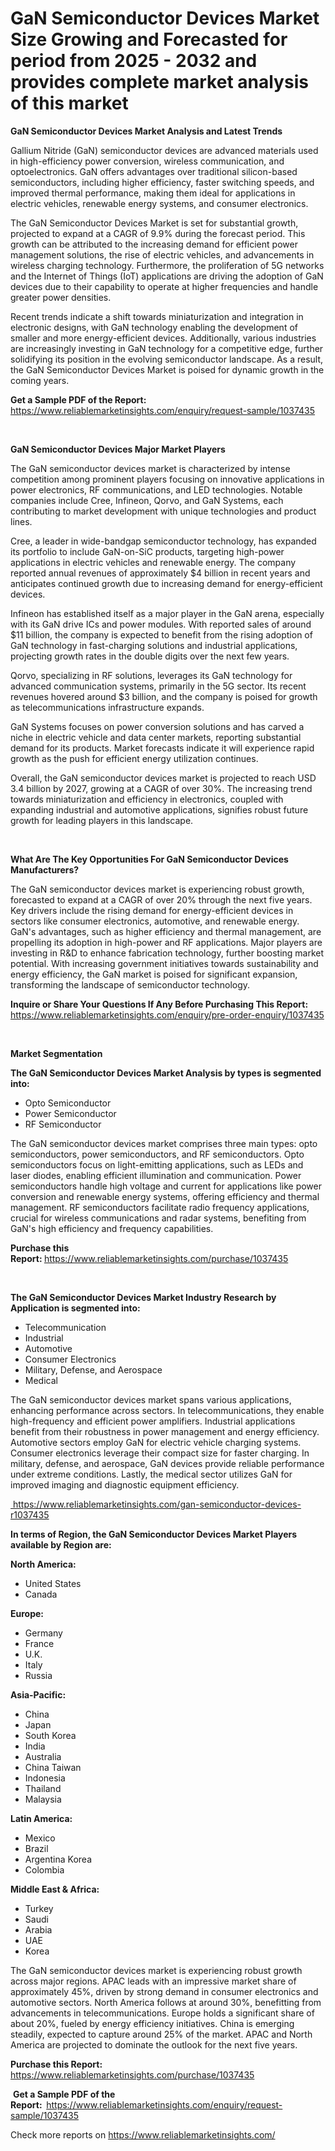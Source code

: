 <p><h1>GaN Semiconductor Devices Market Size Growing and Forecasted for period from 2025 - 2032 and provides complete market analysis of this market</h1></p><p><strong>GaN Semiconductor Devices Market Analysis and Latest Trends</strong></p>
<p><p>Gallium Nitride (GaN) semiconductor devices are advanced materials used in high-efficiency power conversion, wireless communication, and optoelectronics. GaN offers advantages over traditional silicon-based semiconductors, including higher efficiency, faster switching speeds, and improved thermal performance, making them ideal for applications in electric vehicles, renewable energy systems, and consumer electronics.</p><p>The GaN Semiconductor Devices Market is set for substantial growth, projected to expand at a CAGR of 9.9% during the forecast period. This growth can be attributed to the increasing demand for efficient power management solutions, the rise of electric vehicles, and advancements in wireless charging technology. Furthermore, the proliferation of 5G networks and the Internet of Things (IoT) applications are driving the adoption of GaN devices due to their capability to operate at higher frequencies and handle greater power densities.</p><p>Recent trends indicate a shift towards miniaturization and integration in electronic designs, with GaN technology enabling the development of smaller and more energy-efficient devices. Additionally, various industries are increasingly investing in GaN technology for a competitive edge, further solidifying its position in the evolving semiconductor landscape. As a result, the GaN Semiconductor Devices Market is poised for dynamic growth in the coming years.</p></p>
<p><strong>Get a Sample PDF of the Report:&nbsp;</strong> <a href="https://www.reliablemarketinsights.com/enquiry/request-sample/1037435?utm_campaign=2636&utm_medium=2&utm_source=Github&utm_content=ia&utm_term=21032025&utm_id=gan-semiconductor-devices">https://www.reliablemarketinsights.com/enquiry/request-sample/1037435</a></p>
<p>&nbsp;</p>
<p><strong>GaN Semiconductor Devices Major Market Players</strong></p>
<p><p>The GaN semiconductor devices market is characterized by intense competition among prominent players focusing on innovative applications in power electronics, RF communications, and LED technologies. Notable companies include Cree, Infineon, Qorvo, and GaN Systems, each contributing to market development with unique technologies and product lines.</p><p>Cree, a leader in wide-bandgap semiconductor technology, has expanded its portfolio to include GaN-on-SiC products, targeting high-power applications in electric vehicles and renewable energy. The company reported annual revenues of approximately $4 billion in recent years and anticipates continued growth due to increasing demand for energy-efficient devices.</p><p>Infineon has established itself as a major player in the GaN arena, especially with its GaN drive ICs and power modules. With reported sales of around $11 billion, the company is expected to benefit from the rising adoption of GaN technology in fast-charging solutions and industrial applications, projecting growth rates in the double digits over the next few years.</p><p>Qorvo, specializing in RF solutions, leverages its GaN technology for advanced communication systems, primarily in the 5G sector. Its recent revenues hovered around $3 billion, and the company is poised for growth as telecommunications infrastructure expands.</p><p>GaN Systems focuses on power conversion solutions and has carved a niche in electric vehicle and data center markets, reporting substantial demand for its products. Market forecasts indicate it will experience rapid growth as the push for efficient energy utilization continues.</p><p>Overall, the GaN semiconductor devices market is projected to reach USD 3.4 billion by 2027, growing at a CAGR of over 30%. The increasing trend towards miniaturization and efficiency in electronics, coupled with expanding industrial and automotive applications, signifies robust future growth for leading players in this landscape.</p></p>
<p>&nbsp;</p>
<p><strong>What Are The Key Opportunities For GaN Semiconductor Devices Manufacturers?</strong></p>
<p><p>The GaN semiconductor devices market is experiencing robust growth, forecasted to expand at a CAGR of over 20% through the next five years. Key drivers include the rising demand for energy-efficient devices in sectors like consumer electronics, automotive, and renewable energy. GaN's advantages, such as higher efficiency and thermal management, are propelling its adoption in high-power and RF applications. Major players are investing in R&D to enhance fabrication technology, further boosting market potential. With increasing government initiatives towards sustainability and energy efficiency, the GaN market is poised for significant expansion, transforming the landscape of semiconductor technology.</p></p>
<p><strong>Inquire or Share Your Questions If Any Before Purchasing This Report:</strong> <a href="https://www.reliablemarketinsights.com/enquiry/pre-order-enquiry/1037435?utm_campaign=2636&utm_medium=2&utm_source=Github&utm_content=ia&utm_term=21032025&utm_id=gan-semiconductor-devices">https://www.reliablemarketinsights.com/enquiry/pre-order-enquiry/1037435</a></p>
<p>&nbsp;</p>
<p><strong>Market Segmentation</strong></p>
<p><strong>The GaN Semiconductor Devices Market Analysis by types is segmented into:</strong></p>
<p><ul><li>Opto Semiconductor</li><li>Power Semiconductor</li><li>RF Semiconductor</li></ul></p>
<p><p>The GaN semiconductor devices market comprises three main types: opto semiconductors, power semiconductors, and RF semiconductors. Opto semiconductors focus on light-emitting applications, such as LEDs and laser diodes, enabling efficient illumination and communication. Power semiconductors handle high voltage and current for applications like power conversion and renewable energy systems, offering efficiency and thermal management. RF semiconductors facilitate radio frequency applications, crucial for wireless communications and radar systems, benefiting from GaN's high efficiency and frequency capabilities.</p></p>
<p><strong>Purchase this Report:&nbsp;</strong><a href="https://www.reliablemarketinsights.com/purchase/1037435?utm_campaign=2636&utm_medium=2&utm_source=Github&utm_content=ia&utm_term=21032025&utm_id=gan-semiconductor-devices">https://www.reliablemarketinsights.com/purchase/1037435</a></p>
<p>&nbsp;</p>
<p><strong>The GaN Semiconductor Devices Market Industry Research by Application is segmented into:</strong></p>
<p><ul><li>Telecommunication</li><li>Industrial</li><li>Automotive</li><li>Consumer Electronics</li><li>Military, Defense, and Aerospace</li><li>Medical</li></ul></p>
<p><p>The GaN semiconductor devices market spans various applications, enhancing performance across sectors. In telecommunications, they enable high-frequency and efficient power amplifiers. Industrial applications benefit from their robustness in power management and energy efficiency. Automotive sectors employ GaN for electric vehicle charging systems. Consumer electronics leverage their compact size for faster charging. In military, defense, and aerospace, GaN devices provide reliable performance under extreme conditions. Lastly, the medical sector utilizes GaN for improved imaging and diagnostic equipment efficiency.</p></p>
<p><a href="https://www.reliablemarketinsights.com/gan-semiconductor-devices-r1037435?utm_campaign=2636&utm_medium=2&utm_source=Github&utm_content=ia&utm_term=21032025&utm_id=gan-semiconductor-devices">&nbsp;https://www.reliablemarketinsights.com/gan-semiconductor-devices-r1037435</a></p>
<p><strong>In terms of Region, the GaN Semiconductor Devices Market Players available by Region are:</strong></p>
<p>
    <p> <strong> North America: </strong>
        <ul>
            <li>United States</li>
            <li>Canada</li>
        </ul>
        </p> 
    <p> <strong> Europe: </strong>
        <ul>
            <li>Germany</li>
            <li>France</li>
            <li>U.K.</li>
            <li>Italy</li>
            <li>Russia</li>
        </ul>
        </p> 
    <p> <strong> Asia-Pacific: </strong>
        <ul>
            <li>China</li>
            <li>Japan</li>
            <li>South Korea</li>
            <li>India</li>
            <li>Australia</li>
            <li>China Taiwan</li>
            <li>Indonesia</li>
            <li>Thailand</li>
            <li>Malaysia</li>
        </ul>
        </p> 
    <p> <strong> Latin America: </strong>
        <ul>
            <li>Mexico</li>
            <li>Brazil</li>
            <li>Argentina Korea</li>
            <li>Colombia</li>
        </ul>
        </p> 
    <p> <strong> Middle East & Africa: </strong>
        <ul>
            <li>Turkey</li>
            <li>Saudi</li>
            <li>Arabia</li>
            <li>UAE</li>
            <li>Korea</li>
        </ul>
    </p>
    </p>
<p><p>The GaN semiconductor devices market is experiencing robust growth across major regions. APAC leads with an impressive market share of approximately 45%, driven by strong demand in consumer electronics and automotive sectors. North America follows at around 30%, benefitting from advancements in telecommunications. Europe holds a significant share of about 20%, fueled by energy efficiency initiatives. China is emerging steadily, expected to capture around 25% of the market. APAC and North America are projected to dominate the outlook for the next five years.</p></p>
<p><strong>Purchase this Report: </strong><a href="https://www.reliablemarketinsights.com/purchase/1037435?utm_campaign=2636&utm_medium=2&utm_source=Github&utm_content=ia&utm_term=21032025&utm_id=gan-semiconductor-devices">https://www.reliablemarketinsights.com/purchase/1037435</a></p>
<p>&nbsp;<strong>Get a Sample PDF of the Report:&nbsp;&nbsp;</strong><a href="https://www.reliablemarketinsights.com/enquiry/request-sample/1037435?utm_campaign=2636&utm_medium=2&utm_source=Github&utm_content=ia&utm_term=21032025&utm_id=gan-semiconductor-devices">https://www.reliablemarketinsights.com/enquiry/request-sample/1037435</a></p>
<p><strong></strong></p>
<p>Check more reports on <a href="https://www.reliablemarketinsights.com/?utm_campaign=2636&utm_medium=2&utm_source=Github&utm_content=ia&utm_term=21032025&utm_id=gan-semiconductor-devices">https://www.reliablemarketinsights.com/</a></p>